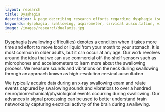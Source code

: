```yaml
---
layout: research
title: Dysphagia 
description: A page describing research efforts regarding dysphagia (swallowing difficulty) at the iMED lab at the University of Pittsburgh.
keywords: dysphagia, swallowing, aspirometer, cervical auscultation, videoflouroscopy, swallowing accelerometry, swallowing sounds, aspiration, ervin sejdic, iMED, University of Pittsburgh
image: /images/research/dualaxis.jpg
---
```


Dysphagia (swallowing difficulties) denotes a condition when it takes more time and effort to move food or liquid from your mouth to your stomach. It is most common in older adults, but it can occur at any age. Our work revolves around the idea that we can use commercial off-the-shelf sensors such as microphones and accelerometers to learn more about the swallowing process. We measure sounds and vibrations on the neck during swallowing through an approach known as high-resolution cervical auscultation.

We typically acquire data during an x-ray swallowing exam and relate events captured by swallowing sounds and vibrations to over a hundred neuro/biomechanical/physiological events occurring during swallowing.  Our advances in [signal processing]({{site.baseurl}}/research/signal-processing/) can be used to better understand brain networks by capturing electrical activity of the brain during swallowing.


